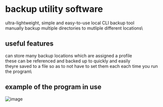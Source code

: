 # backup utility software
ultra-lightweight, simple and easy-to-use local CLI backup tool\
manually backup multiple directories to mutliple different locations\

## useful features
can store many backup locations which are assigned a profile\
these can be referenced and backed up to quickly and easily\
theyre saved to a file so as to not have to set them each each time you run the program\

## example of the program in use
![image](https://user-images.githubusercontent.com/45922387/113174251-1a335280-9242-11eb-8f5c-43d3e0bfb077.png)


